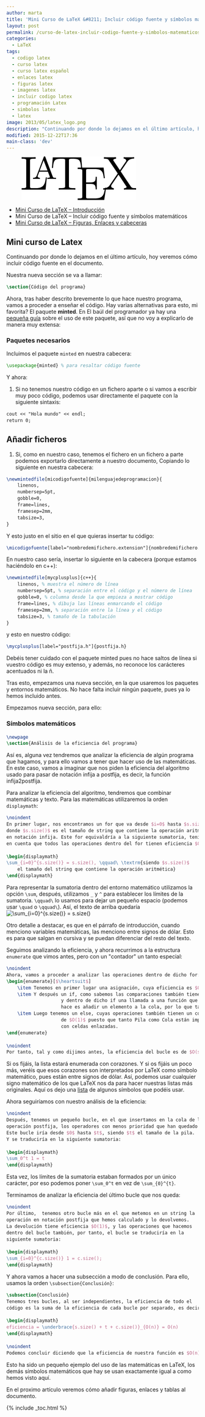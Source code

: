 ```yaml
---
author: marta
title: 'Mini Curso de LaTeX &#8211; Incluir código fuente y símbolos matemáticos'
layout: post
permalink: /curso-de-latex-incluir-codigo-fuente-y-simbolos-matematicos/
categories:
  - LaTeX
tags:
  - codigo latex
  - curso latex
  - curso latex español
  - enlaces latex
  - figuras latex
  - imagenes latex
  - incluir codigo latex
  - programación Latex
  - simbolos latex
  - latex
image: 2013/05/latex_logo.png
description: "Continuando por donde lo dejamos en el último artículo, hoy veremos cómo incluir código fuente en el documento."
modified: 2015-12-22T17:36
main-class: 'dev'
---
```


<figure>
  <a href="/assets/img/2013/05/latex_logo.png"><img src="/assets/img/2013/05/latex_logo.png" title="{{ page.title }}" alt="{{ page.title }}" /></a>
</figure>

* [Mini Curso de LaTeX &#8211; Introducción][1]
* Mini Curso de LaTeX &#8211; Incluir código fuente y símbolos matemáticos
* [Mini Curso de LaTeX &#8211; Figuras, Enlaces y cabeceras][2]

## Mini curso de Latex

Continuando por donde lo dejamos en el último artículo, hoy veremos cómo incluir código fuente en el documento.

Nuestra nueva sección se va a llamar:

```latex
\section{Código del programa}
```

Ahora, tras haber descrito brevemente lo que hace nuestro programa, vamos a proceder a enseñar el código. Hay varias alternativas para esto, mi favorita? El paquete **minted**. En El baúl del programador ya hay una [pequeña guía][3] sobre el uso de este paquete, así que no voy a explicarlo de manera muy extensa:

<!--ad-->

### Paquetes necesarios

Incluimos el paquete `minted` en nuestra cabecera:

```latex
\usepackage{minted} % para resaltar código fuente
```

Y ahora:

  1. Si no tenemos nuestro código en un fichero aparte o si vamos a escribir muy poco código, podemos usar directamente el paquete con la siguiente sintaxis:

```latex
cout << "Hola mundo" << endl;
return 0;

```

## Añadir ficheros

  1. Si, como en nuestro caso, tenemos el fichero en un fichero a parte podemos exportarlo directamente a nuestro documento, Copiando lo siguiente en nuestra cabecera:

```latex
\newmintedfile[micodigofuente]{milenguajedeprogramacion}{
    linenos,
    numbersep=5pt,
    gobble=0,
    frame=lines,
    framesep=2mm,
    tabsize=3,
}

```

Y esto justo en el sitio en el que quieras insertar tu código:

```latex
\micodigofuente[label="nombredemifichero.extension"]{nombredemifichero.extension}

```

En nuestro caso sería, insertar lo siguiente en la cabecera (porque estamos haciéndolo en c++):

```latex
\newmintedfile[mycplusplus]{c++}{
    linenos, % muestra el número de línea
    numbersep=5pt, % separación entre el código y el número de línea
    gobble=0, % columna desde la que empieza a mostrar código
    frame=lines, % dibuja las líneas enmarcando el código
    framesep=2mm, % separación entre la línea y el código
    tabsize=3, % tamaño de la tabulación
}

```

y esto en nuestro código:

```latex
\mycplusplus[label="postfija.h"]{postfija.h}

```

Debéis tener cuidado con el paquete minted pues no hace saltos de línea si vuestro código es muy extenso, y además, no reconoce los carácteres acentuados ni la ñ.

Tras esto, empezamos una nueva sección, en la que usaremos los paquetes y entornos matemáticos. No hace falta incluir ningún paquete, pues ya lo hemos incluido antes.

Empezamos nueva sección, para ello:

### Símbolos matemáticos

```latex
\newpage
\section{Análisis de la eficiencia del programa}

```

Así es, alguna vez tendremos que analizar la eficiencia de algún programa que hagamos, y para ello vamos a tener que hacer uso de las matemáticas. En este caso, vamos a imaginar que nos piden la eficiencia del algoritmo usado para pasar de notación infija a postfija, es decir, la función infija2postfija.

Para analizar la eficiencia del algoritmo, tendremos que combinar matemáticas y texto. Para las matemáticas utilizaremos la orden `displaymath`:

```latex
\noindent
En primer lugar, nos encontramos un for que va desde $i=0$ hasta $s.size()$,
donde $s.size()$ es el tamaño de string que contiene la operación aritmética
en notación infija. Este for equivaldría a la siguiente sumatoria, teniendo
en cuenta que todos las operaciones dentro del for tienen eficiencia $O(1)$:

\begin{displaymath}
\sum_{i=0}^{s.size()} = s.size(), \qquad\ \textrm{siendo $s.size()$
    el tamaño del string que contiene la operación aritmética}
\end{displaymath}

```

Para representar la sumatoria dentro del entorno matemático utilizamos la opción `\sum`, después, utilizamos `_` y `^` para establecer los límites de la sumatoria. `\qquad\` lo usamos para dejar un pequeño espacio (podemos usar `\quad` o `\qquad\`). Así, el texto de arriba quedaría <img src="//s0.wp.com/latex.php?latex=%5Csum_%7Bi%3D0%7D%5E%7Bs.size%28%29%7D+%3D+s.size%28%29&bg=ffffff&fg=000&s=0" alt="&#92;sum_{i=0}^{s.size()} = s.size()" title="&#92;sum_{i=0}^{s.size()} = s.size()" class="latex" />

Otro detalle a destacar, es que en el párrafo de introducción, cuando menciono variables matemáticas, las menciono entre signos de dólar. Esto es para que salgan en cursiva y se puedan diferenciar del resto del texto.

Seguimos analizando la eficiencia, y ahora recurrimos a la estructura `enumerate` que vimos antes, pero con un "contador" un tanto especial:

```latex
\noindent
Ahora, vamos a proceder a analizar las operaciones dentro de dicho for:
\begin{enumerate}[$\heartsuit$]
    \item Tenemos en primer lugar una asignación, cuya eficiencia es $O(1)$
    \item Y después un if, como sabemos las comparaciones también tienen $O(1)$,
                    y dentro de dicho if una llamada a una función que lo único que
                    hace es añadir un elemento a la cola, por lo que también es $O(1)$.
    \item Luego tenemos un else, cuyas operaciones también tienen un coste
                    de $O(1)$ puesto que tanto Pila como Cola están implementadas
                    con celdas enlazadas.
\end{enumerate}

\noindent
Por tanto, tal y como dijimos antes, la eficiencia del bucle es de $O(s.size())$.

```

Si os fijáis, la lista estará enumerada con corazones. Y si os fijáis un poco más, veréis que esos corazones son interpretados por LaTeX como símbolo matemático, pues están entre signos de dólar. Así, podemos usar cualquier signo matemático de los que LaTeX nos da para hacer nuestras listas más originales. Aquí os dejo una [lista][4] de algunos símbolos que podéis usar.

Ahora seguiríamos con nuestro análisis de la eficiencia:

```latex
\noindent
Después, tenemos un pequeño bucle, en el que insertamos en la cola de la
operación postfija, los operadores con menos prioridad que han quedado en la pila.
Este bucle iría desde $0$ hasta $t$, siendo $t$ el tamaño de la pila.
Y se traduciría en la siguiente sumatoria:

\begin{displaymath}
\sum_0^t 1 = t
\end{displaymath}

```

Esta vez, los límites de la sumatoria estaban formados por un único carácter, por eso podemos poner `\sum_0^t` en vez de `\sum_{0}^{t}`.

Terminamos de analizar la eficiencia del último bucle que nos queda:

```latex
\noindent
Por último,  tenemos otro bucle más en el que metemos en un string la
operación en notación postfija que hemos calculado y lo devolvemos.
La devolución tiene eficiencia $O(1)$, y las operaciones que hacemos
dentro del bucle también, por tanto, el bucle se traduciría en la
siguiente sumatoria:

\begin{displaymath}
\sum_{i=0}^{c.size()} 1 = c.size();
\end{displaymath}

```

Y ahora vamos a hacer una subsección a modo de conclusión. Para ello, usamos la orden `\subsection{Conclusión}`:

```latex
\subsection{Conclusión}
Tenemos tres bucles, al ser independientes, la eficiencia de todo el
código es la suma de la eficiencia de cada bucle por separado, es decir:

\begin{displaymath}
eficiencia = \underbrace{s.size() + t + c.size()}_{O(n)} = O(n)
\end{displaymath}

\noindent
Podemos concluir diciendo que la eficiencia de nuestra función es $O(n)$.

```

Esto ha sido un pequeño ejemplo del uso de las matemáticas en LaTeX, los demás símbolos matemáticos que hay se usan exactamente igual a como hemos visto aquí.

En el proximo artículo veremos cómo añadir figuras, enlaces y tablas al documento.



 [1]: https://elbauldelprogramador.com/mini-curso-de-latex-introduccion/ "Mini Curso de LaTeX - Introducción"
 [2]: https://elbauldelprogramador.com/curso-de-latex-figuras-enlaces-y-cabeceras/
 [3]: https://elbauldelprogramador.com/resaltar-sintaxis-del-codigo-fuente-en-latex-con-minted/ "Intro a Minted"
 [4]: http://web.ift.uib.no/Teori/KURS/WRK/TeX/symALL.html "lista"

{% include _toc.html %}
